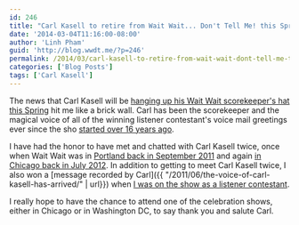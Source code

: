```yaml
---
id: 246
title: "Carl Kasell to retire from Wait Wait... Don't Tell Me! this Spring"
date: '2014-03-04T11:16:00-08:00'
author: 'Linh Pham'
guid: 'http://blog.wwdt.me/?p=246'
permalink: /2014/03/carl-kasell-to-retire-from-wait-wait-dont-tell-me-this-spring/
categories: ['Blog Posts']
tags: ['Carl Kasell']
---
```


The news that Carl Kasell will be [hanging up his Wait Wait scorekeeper's hat this Spring](http://www.npr.org/about-npr/285327851/carl-kasell-to-retire-from-wait-wait-dont-tell-me-this-spring) hit me like a brick wall. Carl has been the scorekeeper and the magical voice of all of the winning listener contestant's voice mail greetings ever since the sho [started over 16 years ago](https://stats.wwdt.me/shows/1998/1/3).

I have had the honor to have met and chatted with Carl Kasell twice, once when Wait Wait was in [Portland back in September 2011](https://stats.wwdt.me/shows/2011/9/17) and again [in Chicago back in July 2012](https://stats.wwdt.me/shows/7/28). In addition to getting to meet Carl Kasell twice, I also won a [message recorded by Carl]({{ "/2011/06/the-voice-of-carl-kasell-has-arrived/" | url}}) when [I was on the show as a listener contestant](https://stats.wwdt.me/shows/2011/4/23).

I really hope to have the chance to attend one of the celebration shows, either in Chicago or in Washington DC, to say thank you and salute Carl.
